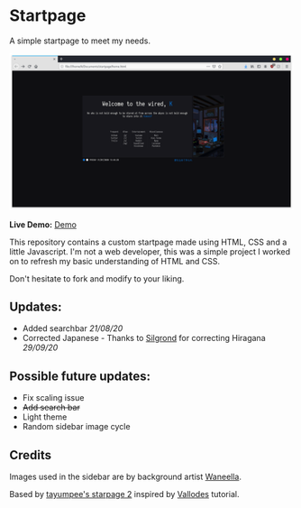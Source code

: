 Startpage
========

A simple startpage to meet my needs.

![alt tag](Home.png "Startpage preview")

**Live Demo:** [Demo](https://kierstro.github.io/startpage/)

This repository contains a custom startpage made using HTML, CSS and a little Javascript. I'm not a web developer, this was a simple project I worked on to refresh my basic understanding of HTML and CSS.


Don't hesitate to fork and modify to your liking.

Updates:
----
* Added searchbar *21/08/20*
* Corrected Japanese - Thanks to [Silgrond](https://www.reddit.com/user/Silgrond) for correcting Hiragana *29/09/20*

Possible future updates:
----
* Fix scaling issue
* ~~Add search bar~~
* Light theme
* Random sidebar image cycle

Credits
----
Images used in the sidebar are by background artist [Waneella](https://twitter.com/waneella_).

Based by [tayumpee's starpage 2](//github.com/tayumpee/start_page2_firefox_and_chrome) inspired by [Vallodes](https://www.reddit.com/u/vallode/) tutorial.
